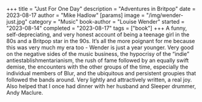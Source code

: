 +++
title = "Just For One Day"
description = "Adventures in Britpop"
date = 2023-08-17
author = "Mike Hadlow"
[params]
    image = "/img/wender-just.jpg"
    category = "Music"
    book-author = "Louise Wender"
    started = "2023-08-14"
    completed = "2023-08-17"
    tags = ["book"]
+++
A funny, self-depreciating, and very honest account of being a teenage girl in the 80s and a Britpop star in the 90s. It’s all the more poignant for me because this was very much my era too - Wender is just a year younger. Very good on the negative sides of the music business, the hypocrisy of the “indie” antiestablishmentarianism, the rush of fame followed by an equally swift demise, the encounters with the other groups of the time, especially the individual members of Blur, and the ubiquitous and persistent groupies that followed the bands around. Very lightly and attractively written, a real joy. Also helped that I once had dinner with her husband and Sleeper drummer, Andy Maclure.
